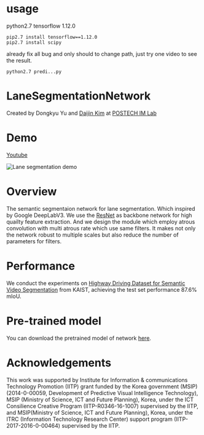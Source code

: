 # usage
python2.7 tensorflow 1.12.0
```shell
pip2.7 install tensorflow==1.12.0
pip2.7 install scipy
```
already fix all bug and only should to change path, just try one video to see the result.
```shell
python2.7 predi...py
```
# LaneSegmentationNetwork
Created by Dongkyu Yu and [Daijin Kim](http://imlab.postech.ac.kr/members_d.htm) at [POSTECH IM Lab](http://imlab.postech.ac.kr)

# Demo
[Youtube](https://www.youtube.com/watch?v=zwaLq1743J0)


![Lane segmentation demo](https://github.com/POSTECH-IMLAB/LaneSegmentationNetwork/blob/master/demo.gif)

# Overview
The semantic segmentaion network for lane segmentation. Which inspired by Google DeepLabV3. We use the [ResNet](https://github.com/KaimingHe/deep-residual-networks) as backbone network for high quailty feature extraction. And we design the module which employ atrous convolution with multi atrous rate which use same filters. It makes not only the network robust to multiple scales but also reduce the number of parameters for filters.

# Performance
We conduct the experiments on [Highway Driving Dataset for Semantic Video Segmentation](https://sites.google.com/site/highwaydrivingdataset/) from KAIST, achieving the test set performance 87.6% mIoU.

# Pre-trained model
You can download the pretrained model of network [here](https://drive.google.com/drive/folders/14TtrNFY94FS1fIDspzg4ZRPCFT5OXujc?usp=sharing).

# Acknowledgements
This work was supported by Institute for Information & communications Technology Promotion (IITP) grant funded by the Korea government (MSIP)(2014-0-00059, Development of Predictive Visual Intelligence Technology), MSIP (Ministry of Science, ICT and Future Planning), Korea, under the ICT Consilience Creative Program (IITP-R0346-16-1007) supervised by the IITP, and MSIP(Ministry of Science, ICT and Future Planning), Korea, under the ITRC (Information Technology Research Center) support program (IITP-2017-2016-0-00464) supervised by the IITP.
